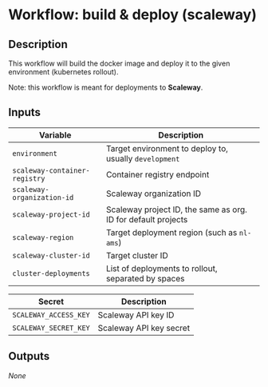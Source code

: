 # Workflow: build & deploy (scaleway)

## Description

This workflow will build the docker image and deploy it to the given environment (kubernetes rollout).

Note: this workflow is meant for deployments to **Scaleway**.

## Inputs

| Variable | Description |
| -------- | ----------- |
| `environment` | Target environment to deploy to, usually `development` |
| `scaleway-container-registry` | Container registry endpoint |
| `scaleway-organization-id` | Scaleway organization ID |
| `scaleway-project-id` | Scaleway project ID, the same as org. ID for default projects |
| `scaleway-region` | Target deployment region (such as `nl-ams`) |
| `scaleway-cluster-id` | Target cluster ID |
| `cluster-deployments` | List of deployments to rollout, separated by spaces |

| Secret | Description |
| -------- | ----------- |
| `SCALEWAY_ACCESS_KEY` | Scaleway API key ID |
| `SCALEWAY_SECRET_KEY` | Scaleway API key secret |

## Outputs

_None_

